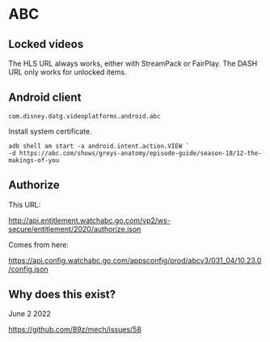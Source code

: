 # ABC

## Locked videos

The HLS URL always works, either with StreamPack or FairPlay. The DASH URL only
works for unlocked items.

## Android client

~~~
com.disney.datg.videoplatforms.android.abc
~~~

Install system certificate.

~~~
adb shell am start -a android.intent.action.VIEW `
-d https://abc.com/shows/greys-anatomy/episode-guide/season-18/12-the-makings-of-you
~~~

## Authorize

This URL:

http://api.entitlement.watchabc.go.com/vp2/ws-secure/entitlement/2020/authorize.json

Comes from here:

<https://api.config.watchabc.go.com/appsconfig/prod/abcv3/031_04/10.23.0/config.json>

## Why does this exist?

June 2 2022

https://github.com/89z/mech/issues/58
